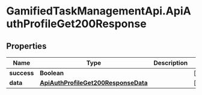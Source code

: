 # GamifiedTaskManagementApi.ApiAuthProfileGet200Response

## Properties

Name | Type | Description | Notes
------------ | ------------- | ------------- | -------------
**success** | **Boolean** |  | [optional] 
**data** | [**ApiAuthProfileGet200ResponseData**](ApiAuthProfileGet200ResponseData.md) |  | [optional] 


